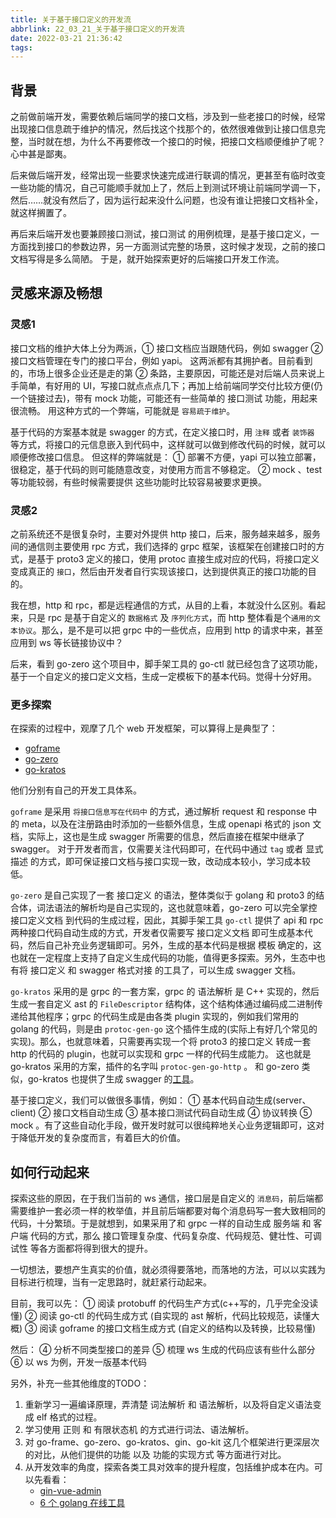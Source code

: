 ```yaml
---
title: 关于基于接口定义的开发流
abbrlink: 22_03_21_关于基于接口定义的开发流
date: 2022-03-21 21:36:42
tags:
---
```


## 背景
之前做前端开发，需要依赖后端同学的接口文档，涉及到一些老接口的时候，经常出现接口信息疏于维护的情况，然后找这个找那个的，依然很难做到让接口信息完整，当时就在想，为什么不再要修改一个接口的时候，把接口文档顺便维护了呢？心中甚是鄙夷。

后来做后端开发，经常出现一些要求快速完成进行联调的情况，更甚至有临时改变一些功能的情况，自己可能顺手就加上了，然后上到测试环境让前端同学调一下，然后……就没有然后了，因为运行起来没什么问题，也没有谁让把接口文档补全，就这样搁置了。

再后来后端开发也要兼顾接口测试，接口测试 的用例梳理，是基于接口定义，一方面找到接口的参数边界，另一方面测试完整的场景，这时候才发现，之前的接口文档写得是多么简陋。
于是，就开始探索更好的后端接口开发工作流。

## 灵感来源及畅想

### 灵感1

接口文档的维护大体上分为两派，① 接口文档应当跟随代码，例如 swagger  ② 接口文档管理在专门的接口平台，例如 yapi。 这两派都有其拥护者。目前看到的，市场上很多企业还是走的第 ② 条路，主要原因，可能还是对后端人员来说上手简单，有好用的 UI，写接口就点点点几下；再加上给前端同学交付比较方便(仍一个链接过去)，带有 mock 功能，可能还有一些简单的 接口测试 功能，用起来很流畅。 用这种方式的一个弊端，可能就是 `容易疏于维护`。

基于代码的方案基本就是 swagger 的方式，在定义接口时，用 `注释` 或者 `装饰器` 等方式，将接口的元信息嵌入到代码中，这样就可以做到修改代码的时候，就可以顺便修改接口信息。 但这样的弊端就是： ① 部署不方便，yapi 可以独立部署，很稳定，基于代码的则可能随意改变，对使用方而言不够稳定。 ② mock 、test 等功能较弱，有些时候需要提供 这些功能时比较容易被要求更换。

### 灵感2

之前系统还不是很复杂时，主要对外提供 http 接口，后来，服务越来越多，服务间的通信则主要使用 rpc 方式，我们选择的 grpc 框架，该框架在创建接口时的方式，是基于 proto3 定义的接口，使用 protoc 直接生成对应的代码，将接口定义变成真正的 `接口`，然后由开发者自行实现该接口，达到提供真正的接口功能的目的。

我在想，http 和 rpc，都是远程通信的方式，从目的上看，本就没什么区别。看起来，只是 rpc 是基于自定义的 `数据格式` 及 `序列化方式`，而 http 整体看是个`通用的文本协议`。那么，是不是可以把 grpc 中的一些优点，应用到 http 的请求中来，甚至应用到 ws 等长链接协议中？

后来，看到 go-zero 这个项目中，脚手架工具的 go-ctl 就已经包含了这项功能，基于一个自定义的接口定义文档，生成一定模板下的基本代码。觉得十分好用。

### 更多探索

在探索的过程中，观摩了几个 web 开发框架，可以算得上是典型了：
-  [goframe](https://goframe.org/pages/viewpage.action?pageId=1114399)
-  [go-zero](https://go-zero.dev/cn/)
-  [go-kratos](https://go-kratos.dev/docs/)

他们分别有自己的开发工具体系。

`goframe` 是采用 `将接口信息写在代码中` 的方式，通过解析 request 和 response 中的 meta，以及在注册路由时添加的一些额外信息，生成 openapi 格式的 json 文档，实际上，这也是生成 swagger 所需要的信息，然后直接在框架中继承了 swagger。 对于开发者而言，仅需要关注代码即可，在代码中通过 `tag` 或者 显式描述 的方式，即可保证接口文档与接口实现一致，改动成本较小，学习成本较低。

`go-zero` 是自己实现了一套 接口定义 的语法，整体类似于 golang 和 proto3 的结合体，词法语法的解析均是自己实现的，这也就意味着，go-zero 可以完全掌控 接口定义文档 到代码的生成过程，因此，其脚手架工具 `go-ctl` 提供了 api 和 rpc 两种接口代码自动生成的方式，开发者仅需要写 接口定义文档 即可生成基本代码，然后自己补充业务逻辑即可。另外，生成的基本代码是根据 模板 确定的，这也就在一定程度上支持了自定义生成代码的功能，值得更多探索。另外，生态中也有将 接口定义 和 swagger 格式对接 的工具了，可以生成 swagger 文档。

`go-kratos` 采用的是 grpc 的一套方案，grpc 的 语法解析 是 C++ 实现的，然后生成一套自定义 ast 的 `FileDescriptor` 结构体，这个结构体通过编码成二进制传递给其他程序；grpc 的代码生成是由各类 plugin 实现的，例如我们常用的 golang 的代码，则是由 `protoc-gen-go` 这个插件生成的(实际上有好几个常见的实现)。那么，也就意味着，只需要再实现一个将 proto3 的接口定义 转成一套 http 的代码的 plugin，也就可以实现和 grpc 一样的代码生成能力。 这也就是 go-kratos 采用的方案，插件的名字叫 `protoc-gen-go-http` 。 和 go-zero 类似，go-kratos 也提供了生成 swagger 的[工具](https://github.com/go-kratos/swagger-api)。

基于接口定义，我们可以做很多事情，例如： ① 基本代码自动生成(server、client) ② 接口文档自动生成 ③ 基本接口测试代码自动生成 ④ 协议转换 ⑤ mock 。有了这些自动化手段，做开发时就可以很纯粹地关心业务逻辑即可，这对于降低开发的复杂度而言，有着巨大的价值。

## 如何行动起来

探索这些的原因，在于我们当前的 ws 通信，接口层是自定义的 `消息码`，前后端都需要维护一套必须一样的枚举值，并且前后端都要对每个消息码写一套大致相同的代码，十分繁琐。于是就想到，如果采用了和 grpc 一样的自动生成 服务端 和 客户端 代码的方式，那么 接口管理复杂度、代码复杂度、代码规范、健壮性、可调试性 等各方面都将得到很大的提升。

一切想法，要想产生真实的价值，就必须得要落地，而落地的方法，可以以实践为目标进行梳理，当有一定思路时，就赶紧行动起来。

目前，我可以先： ① 阅读 protobuff 的代码生产方式(c++写的，几乎完全没读懂)  ② 阅读 go-ctl 的代码生成方式 (自实现的 ast 解析，代码比较规范，读懂大概)  ③ 阅读 goframe 的接口文档生成方式 (自定义的结构以及转换，比较易懂)

然后： ④ 分析不同类型接口的差异 ⑤ 梳理 ws 生成的代码应该有些什么部分  ⑥ 以 ws 为例，开发一版基本代码

另外，补充一些其他维度的TODO：
1. 重新学习一遍编译原理，弄清楚 词法解析 和 语法解析，以及将自定义语法变成 elf 格式的过程。
2. 学习使用 正则 和 有限状态机 的方式进行词法、语法解析。
3. 对 go-frame、go-zero、go-kratos、gin、go-kit 这几个框架进行更深层次的对比，从他们提供的功能 以及 功能的实现方式 等方面进行对比。
4. 从开发效率的角度，探索各类工具对效率的提升程度，包括维护成本在内。可以先看看：
   -  [gin-vue-admin](https://github.com/flipped-aurora/gin-vue-admin)
   -  [6 个 golang 在线工具](https://juejin.cn/post/7034813841833721893)